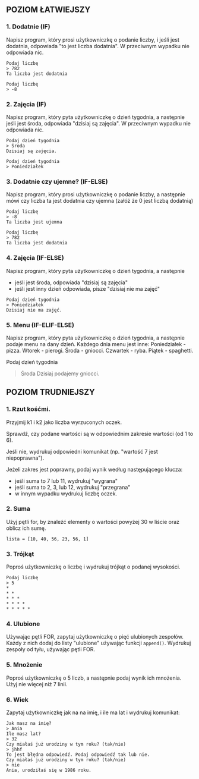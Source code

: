 ## POZIOM ŁATWIEJSZY

### 1. Dodatnie (IF)
Napisz program, który prosi użytkowniczkę o podanie liczby, i jeśli jest dodatnia, odpowiada "to jest liczba dodatnia". W przeciwnym wypadku nie odpowiada nic.
```
Podaj liczbę
> 782
Ta liczba jest dodatnia

Podaj liczbę
> -8

```

### 2. Zajęcia (IF)
Napisz program, który pyta użytkowniczkę o dzień tygodnia, a następnie jeśli jest środa, odpowiada "dzisiaj są zajęcia". W przeciwnym wypadku nie odpowiada nic.

```
Podaj dzień tygodnia
> Środa
Dzisiaj są zajęcia.

Podaj dzień tygodnia
> Poniedziałek

```

### 3. Dodatnie czy ujemne? (IF-ELSE)
Napisz program, który prosi użytkowniczkę o podanie liczby, a następnie mówi czy liczba ta jest dodatnia czy ujemna (załóż że 0 jest liczbą dodatnią)
```
Podaj liczbę
> -8
Ta liczba jest ujemna

Podaj liczbę
> 782
Ta liczba jest dodatnia
```
### 4. Zajęcia (IF-ELSE)
Napisz program, który pyta użytkowniczkę o dzień tygodnia, a następnie
- jeśli jest środa, odpowiada "dzisiaj są zajęcia"
- jeśli jest inny dzień odpowiada, pisze "dzisiaj nie ma zajęć"
```
Podaj dzień tygodnia
> Poniedziałek
Dzisiaj nie ma zajęć.
```

### 5. Menu (IF-ELIF-ELSE)
Napisz program, który pyta użytkowniczkę o dzień tygodnia, a następnie podaje menu na dany dzień. Każdego dnia menu jest inne: Poniedziałek - pizza. Wtorek - pierogi. Środa - gniocci. Czwartek - ryba. Piątek - spaghetti.

Podaj dzień tygodnia
> Środa
Dzisiaj podajemy gniocci.


## POZIOM TRUDNIEJSZY
### 1. Rzut kośćmi. 

Przyjmij k1 i k2 jako liczba wyrzuconych oczek.

Sprawdź, czy podane wartości są w odpowiednim zakresie wartości (od 1 to 6).

Jeśli nie, wydrukuj odpowiedni komunikat (np. "wartość 7 jest niepoprawna").

Jeżeli zakres jest poprawny, podaj wynik według następującego klucza:

- jeśli suma to 7 lub 11, wydrukuj "wygrana"
- jeśli suma to 2, 3, lub 12, wydrukuj "przegrana"
- w innym wypadku wydrukuj liczbę oczek.

### 2. Suma

Użyj pętli for, by znaleźć elementy o wartości powyżej 30 w liście oraz oblicz ich sumę.
```
lista = [10, 40, 56, 23, 56, 1]
```

### 3. Trójkąt
Poproś użytkowniczkę o liczbę i wydrukuj trójkąt o podanej wysokości.

```
Podaj liczbę
> 5
*
* *
* * *
* * * *
* * * * *
```

### 4. Ulubione
Używając pętli FOR, zapytaj użytkowniczkę o pięć ulubionych zespołów. Każdy z nich dodaj do listy "ulubione" używając funkcji `append()`. Wydrukuj zespoły od tyłu, używając pętli FOR.

### 5. Mnożenie
Poproś użytkowniczkę o 5 liczb, a następnie podaj wynik ich mnożenia. Użyj nie więcej niż 7 linii.

### 6. Wiek

Zapytaj użytkowniczkę jak na na imię, i ile ma lat i wydrukuj komunikat:
```
Jak masz na imię?
> Ania
Ile masz lat?
> 32
Czy miałaś już urodziny w tym roku? (tak/nie)
> jhhf
To jest błędna odpowiedź. Podaj odpowiedź tak lub nie.
Czy miałaś już urodziny w tym roku? (tak/nie)
> nie
Ania, urodziłaś się w 1986 roku.
```